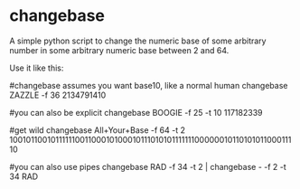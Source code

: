 # changebase
A simple python script to change the numeric base of some arbitrary number in some arbitrary numeric base between 2 and 64.

Use it like this:

#changebase assumes you want base10, like a normal human
changebase ZAZZLE -f 36
2134791410

#you can also be explicit
changebase BOOGIE -f 25 -t 10 
117182339

#get wild
changebase All+Your+Base -f 64 -t 2
100101100101111110011000101000101110101011111110000001011010101100011110

#you can also use pipes
changebase RAD -f 34 -t 2 | changebase - -f 2 -t 34
RAD
